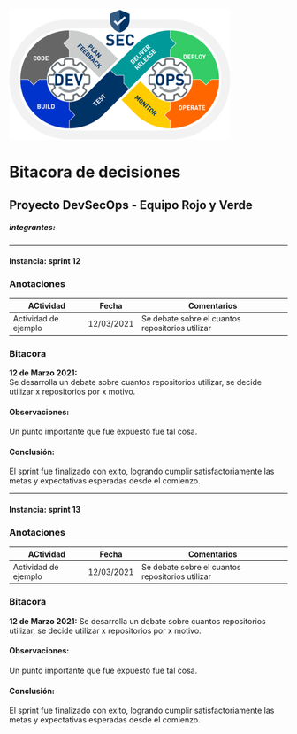 ![A nice image.](devsecops.png)
# Bitacora de decisiones
## Proyecto DevSecOps - Equipo Rojo y Verde
##### integrantes:
--------
#### Instancia: sprint 12
### Anotaciones
| ACtividad | Fecha | Comentarios |
| ------ | ------ | ------ |
| Actividad de ejemplo | 12/03/2021 | Se debate sobre el cuantos repositorios utilizar |

### Bitacora 
**12 de Marzo 2021:**  
Se desarrolla un debate sobre cuantos repositorios utilizar, se decide utilizar x repositorios por x motivo.

#### Observaciones:
Un punto importante que fue expuesto fue tal cosa.

#### Conclusión:
El sprint fue finalizado con exito, logrando cumplir satisfactoriamente las metas y expectativas esperadas desde el comienzo.

-------------
#### Instancia: sprint 13
### Anotaciones
| ACtividad | Fecha | Comentarios |
| ------ | ------ | ------ |
| Actividad de ejemplo | 12/03/2021 | Se debate sobre el cuantos repositorios utilizar |

### Bitacora 
**12 de Marzo 2021:**
Se desarrolla un debate sobre cuantos repositorios utilizar, se decide utilizar x repositorios por x motivo.

#### Observaciones:
Un punto importante que fue expuesto fue tal cosa.

#### Conclusión:
El sprint fue finalizado con exito, logrando cumplir satisfactoriamente las metas y expectativas esperadas desde el comienzo.